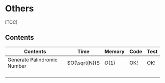 # Others



[TOC]



## Contents

| Contents                    | Time          | Memory | Code | Test |
| --------------------------- | ------------- | ------ | ---- | ---- |
| Generate Palindromic Number | $O(\sqrt{N})$ | $O(1)$ | OK!  | OK!  |
|                             |               |        |      |      |
|                             |               |        |      |      |
|                             |               |        |      |      |
|                             |               |        |      |      |

